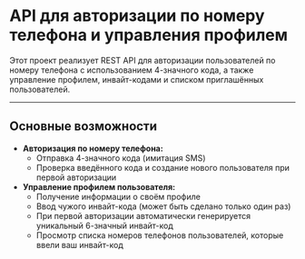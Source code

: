 # API для авторизации по номеру телефона и управления профилем

Этот проект реализует REST API для авторизации пользователей по номеру телефона с использованием 4-значного кода, а также управление профилем, инвайт-кодами и списком приглашённых пользователей.

---

## Основные возможности

- **Авторизация по номеру телефона:**
  - Отправка 4-значного кода (имитация SMS)
  - Проверка введённого кода и создание нового пользователя при первой авторизации
- **Управление профилем пользователя:**
  - Получение информации о своём профиле
  - Ввод чужого инвайт-кода (может быть сделано только один раз)
  - При первой авторизации автоматически генерируется уникальный 6-значный инвайт-код
  - Просмотр списка номеров телефонов пользователей, которые ввели ваш инвайт-код

